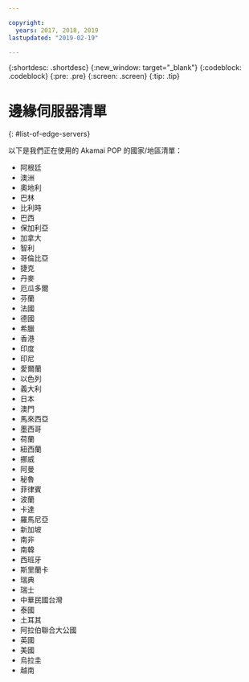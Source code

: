 ```yaml
---

copyright:
  years: 2017, 2018, 2019
lastupdated: "2019-02-19"

---
```


{:shortdesc: .shortdesc}
{:new_window: target="_blank"}
{:codeblock: .codeblock}
{:pre: .pre}
{:screen: .screen}
{:tip: .tip}

# 邊緣伺服器清單
{: #list-of-edge-servers}

以下是我們正在使用的 Akamai POP 的國家/地區清單：

* 阿根廷
* 澳洲
* 奧地利
* 巴林
* 比利時
* 巴西
* 保加利亞
* 加拿大
* 智利
* 哥倫比亞
* 捷克
* 丹麥
* 厄瓜多爾
* 芬蘭
* 法國
* 德國
* 希臘
* 香港
* 印度
* 印尼
* 愛爾蘭
* 以色列
* 義大利
* 日本
* 澳門
* 馬來西亞
* 墨西哥
* 荷蘭
* 紐西蘭
* 挪威
* 阿曼
* 秘魯
* 菲律賓
* 波蘭
* 卡達
* 羅馬尼亞
* 新加坡
* 南非
* 南韓
* 西班牙
* 斯里蘭卡
* 瑞典
* 瑞士
* 中華民國台灣
* 泰國
* 土耳其
* 阿拉伯聯合大公國
* 英國
* 美國
* 烏拉圭
* 越南
